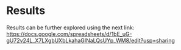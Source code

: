 Results
=======
 
 Results can be further explored using the next link: https://docs.google.com/spreadsheets/d/1bE_uG-gU72v24L_X7LXgbUXbLkahaGINaLQsUYp_WM8/edit?usp=sharing
